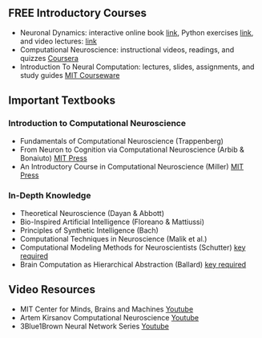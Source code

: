 ## FREE Introductory Courses
- Neuronal Dynamics: interactive online book [link](https://neuronaldynamics.epfl.ch/online/index.html), Python exercises [link](https://neuronaldynamics-exercises.readthedocs.io/en/latest/), and video lectures: [link](https://lcnwww.epfl.ch/gerstner/NeuronalDynamics-MOOCall.html)
- Computational Neuroscience: instructional videos, readings, and quizzes [Coursera](https://www.coursera.org/learn/computational-neuroscience)
- Introduction To Neural Computation: lectures, slides, assignments, and study guides [MIT Courseware](https://ocw.mit.edu/courses/9-40-introduction-to-neural-computation-spring-2018/pages/lecture-notes/)

## Important Textbooks
### Introduction to Computational Neuroscience
- Fundamentals of Computational Neuroscience (Trappenberg)
- From Neuron to Cognition via Computational Neuroscience (Arbib & Bonaiuto) [MIT Press](https://mitpress.mit.edu/9780262034968/from-neuron-to-cognition-via-computational-neuroscience/)
- An Introductory Course in Computational Neuroscience (Miller) [MIT Press](https://mitpress.mit.edu/9780262038256/an-introductory-course-in-computational-neuroscience/)

### In-Depth Knowledge
- Theoretical Neuroscience (Dayan & Abbott)
- Bio-Inspired Artificial Intelligence (Floreano & Mattiussi)
- Principles of Synthetic Intelligence (Bach)
- Computational Techniques in Neuroscience (Malik et al.)
- Computational Modeling Methods for Neuroscientists (Schutter) [key required](https://direct-mit-edu.ezp-prod1.hul.harvard.edu/books/edited-volume/3159/Computational-Modeling-Methods-for-Neuroscientists)
- Brain Computation as Hierarchical Abstraction (Ballard) [key required](https://direct-mit-edu.ezp-prod1.hul.harvard.edu/books/monograph/4033/Brain-Computation-as-Hierarchical-Abstraction)

## Video Resources
- MIT Center for Minds, Brains and Machines [Youtube](https://www.youtube.com/watch?v=2okqgRvNoGo&list=PLyGKBDfnk-iBPoaNmMvYXunWK5_mioFx-&pp=iAQB)
- Artem Kirsanov Computational Neuroscience [Youtube](https://www.youtube.com/@ArtemKirsanov)
- 3Blue1Brown Neural Network Series [Youtube](https://www.youtube.com/watch?v=aircAruvnKk&list=PLZHQObOWTQDNU6R1_67000Dx_ZCJB-3pi&pp=iAQB)
